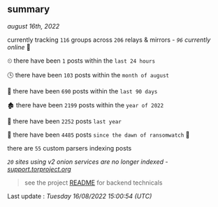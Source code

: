 
## summary
_august 16th, 2022_

currently tracking `116` groups across `206` relays & mirrors - _`96` currently online_ 📡

⏲ there have been `1` posts within the `last 24 hours`

🕓 there have been `103` posts within the `month of august`

📅 there have been `690` posts within the `last 90 days`

🏚 there have been `2199` posts within the `year of 2022`

🚀 there have been `2252` posts `last year`

🦕 there have been `4485` posts `since the dawn of ransomwatch` 🐣

there are `55` custom parsers indexing posts

_`20` sites using v2 onion services are no longer indexed - [support.torproject.org](https://support.torproject.org/onionservices/v2-deprecation/)_

> see the project [README](https://github.com/jmousqueton/ransomwatch#readme) for backend technicals



Last update : _Tuesday 16/08/2022 15:00:54 (UTC)_

